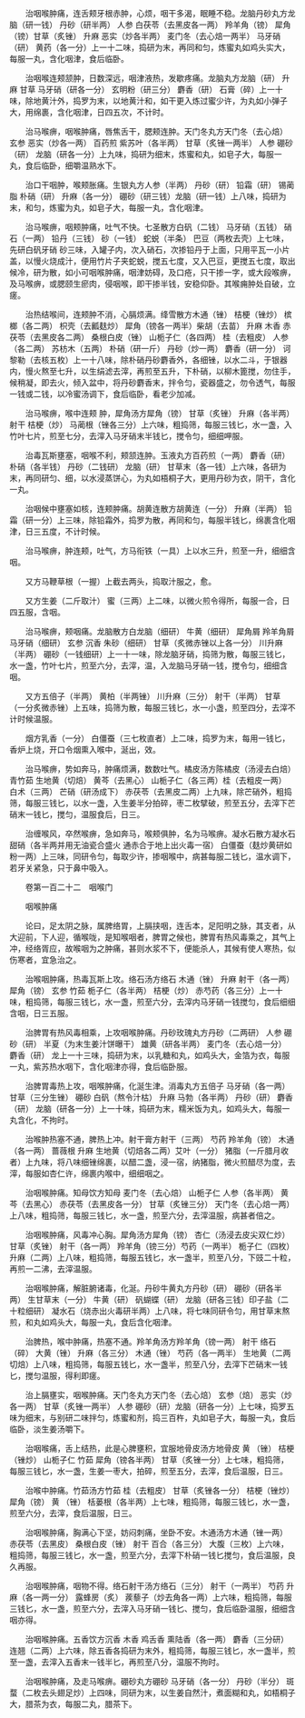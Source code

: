 <!-- { "loadSidebar": true } -->
　　治咽喉肿痛，连舌颊牙根赤肿，心烦，咽干多渴，眠睡不稳。龙脑丹砂丸方龙脑（研一钱） 丹砂（研半两） 人参 白茯苓（去黑皮各一两） 羚羊角（镑） 犀角（镑）甘草（炙锉） 升麻 恶实（炒各半两） 麦门冬（去心焙一两半） 马牙硝（研） 黄药（各一分）上一十二味，捣研为末，再同和匀，炼蜜丸如鸡头实大，每服一丸，含化咽津，食后临卧。

　　治咽喉连颊颔肿，日数深远，咽津液热，发歇疼痛。龙脑丸方龙脑（研） 升麻 甘草 马牙硝（研各一分） 玄明粉（研三分） 麝香（研） 石膏（碎）上一十味，除地黄汁外，捣罗为末，以地黄汁和，如干更入炼过蜜少许，为丸如小弹子大，用绵裹，含化咽津，日四五次，不计时。

　　治马喉痹，咽喉肿痛，唇焦舌干，腮颊连肿。天门冬丸方天门冬（去心焙） 玄参 恶实（炒各一两） 百药煎 紫苏叶（各半两） 甘草（炙锉一两半） 人参 硼砂（研） 龙脑（研各一分）上九味，捣研为细末，炼蜜和丸，如皂子大，每服一丸，食后临卧，细嚼温熟水下。

　　治口干咽肿，喉颊胀痛。生银丸方人参（半两） 丹砂（研） 铅霜（研） 锡蔺脂 朴硝（研） 升麻（各一分） 硼砂（研三钱）龙脑（研一钱）上八味，捣研为末，和匀，炼蜜为丸，如皂子大，每服一丸，含化咽津。

　　治马喉痹，咽颊肿痛，吐气不快。七圣散方白矾（二钱） 马牙硝（五钱） 硝石（一两） 铅丹（三钱） 砂（一钱） 蛇蜕（半条） 巴豆（两枚去壳）上七味，先研白矾牙硝 砂三味，入罐子内，次入硝石，次掺铅丹于上面，只用平瓦一小片盖，以慢火烧成汁，便用竹片子夹蛇蜕，搅五七度，又入巴豆，更搅五七度，取出候冷，研为散，如小可咽喉肿痛，咽津妨碍，及口疮，只干掺一字，或大段喉痹，及马喉痹，或腮颐生瘀肉，侵咽喉，即干掺半钱，安稳仰卧。其喉痈肿处自破，立瘥。

　　治热结喉间，连颊肿不消，心膈烦满。绛雪散方木通（锉） 桔梗（锉炒） 槟榔（各二两） 枳壳（去瓤麸炒） 犀角（镑各一两半）柴胡（去苗） 升麻 木香 赤茯苓（去黑皮各二两） 桑根白皮（锉） 山栀子仁（各四两） 桂（去粗皮） 人参（各二两） 苏枋木（五两） 朴硝（研一斤） 丹砂（炒一两） 麝香（研一分） 诃黎勒（去核五枚）上一十八味，除朴硝丹砂麝香外，各细锉，以水二斗，于银器内，慢火熬至七升，以生绢滤去滓，再煎至五升，下朴硝，以柳木篦搅，勿住手，候稍凝，即去火，倾入盆中，将丹砂麝香末，拌令匀，瓷器盛之，勿令透气，每服一钱或二钱，以冷蜜汤调下，食后临卧，看老少加减。

　　治马喉痹，喉中连颊 肿，犀角汤方犀角（镑） 甘草（炙锉） 升麻（各半两） 射干 桔梗（炒） 马蔺根（锉各三分）上六味，粗捣筛，每服三钱匕，水一盏，入竹叶七片，煎至七分，去滓入马牙硝末半钱匕，搅令匀，细细呷服。

　　治毒瓦斯壅塞，咽喉不利，颊颔连肿。玉液丸方百药煎（一两） 麝香（研） 朴硝（各半钱） 丹砂（二钱研） 龙脑（研） 甘草末（各一钱）上六味，各研为末，再同研匀、细，以水浸蒸饼心，为丸如梧桐子大，更用丹砂为衣，阴干，含化一丸。

　　治咽候中壅塞如核，连颊肿痛。胡黄连散方胡黄连（一分） 升麻（半两） 铅霜（研一分）上三味，除铅霜外，捣罗为散，再同和匀，每服半钱匕，绵裹含化咽津，日三五度，不计时候。

　　治马喉痹，肿连颊，吐气，方马衔铁（一具）上以水三升，煎至一升，细细含咽。

　　又方马鞭草根（一握）上截去两头，捣取汁服之，愈。

　　又方生姜（二斤取汁） 蜜（三两）上二味，以微火煎令得所，每服一合，日四五服，含咽。

　　治马喉痹，颊咽痛。龙脑散方白龙脑（细研） 牛黄（细研） 犀角屑 羚羊角屑 马牙硝（细研） 玄参 沉香 朱砂（细研） 甘草（炙微赤锉以上各一分） 川升麻（半两） 硼砂（一钱细研）上一十一味，除龙脑牙硝，捣筛为散，每服三钱匕，水一盏，竹叶七片，煎至六分，去滓，温，入龙脑马牙硝一钱，搅令匀，细细含咽。

　　又方五倍子（半两） 黄柏（半两锉） 川升麻（三分） 射干（半两） 甘草（一分炙微赤锉）上五味，捣筛为散，每服三钱匕，水一小盏，煎至四分，去滓不计时候温服。

　　烟方乳香（一分） 白僵蚕（三七枚直者）上二味，捣罗为末，每用一钱匕，香炉上烧，开口令烟熏入喉中，涎出，效。

　　治马喉痹，势如奔马，肿痛烦满，数数吐气。橘皮汤方陈橘皮（汤浸去白焙） 青竹茹 生地黄（切焙） 黄芩（去黑心） 山栀子仁（各三两）桂（去粗皮一两） 白术（三两） 芒硝（研汤成下） 赤茯苓（去黑皮二两）上九味，除芒硝外，粗捣筛，每服三钱匕，以水一盏，入生姜半分拍碎，枣二枚擘破，煎至五分，去滓下芒硝末一钱匕，搅匀，温服食后，日三。

　　治缠喉风，卒然喉痹，急如奔马，喉颊俱肿，名为马喉痹。凝水石散方凝水石 甜硝（各半两并用无油瓷合盛火 通赤合于地上出火毒一宿） 白僵蚕（麸炒黄研如粉一两）上三味，同研令匀，每取少许，掺咽喉中，病甚每服二钱匕，温水调下，若牙关紧急，只于鼻中吸入。

　　卷第一百二十二　咽喉门

　　咽喉肿痛

　　论曰，足太阴之脉，属脾络胃，上膈挟咽，连舌本，足阳明之脉，其支者，从大迎前，下人迎，循喉咙，是知喉咽者，脾胃之候也，脾胃有热风毒乘之，其气上冲，经络胥应，故喉咽为之肿痛，甚则水浆不下，便能杀人，其候有使人寒热，似伤寒者，宜急治之。

　　治喉咽肿痛，热毒瓦斯上攻。络石汤方络石 木通（锉） 升麻 射干（各一两） 犀角（镑） 玄参 竹茹 栀子仁（各半两） 桔梗（炒） 赤芍药（各三分）上一十味，粗捣筛，每服三钱匕，水一盏，煎至六分，去滓内马牙硝一钱搅匀，食后细细含咽，日三五服。

　　治脾胃有热风毒相乘，上攻咽喉肿痛。丹砂玫瑰丸方丹砂（二两研） 人参 硼砂（研） 半夏（为末生姜汁饼曝干） 雄黄（研各半两） 麦门冬（去心焙一分） 麝香（研） 龙上一十三味，捣研为末，以乳糖和丸，如鸡头大，金箔为衣，每服一丸，紫苏热水咽下，含化咽津亦得，食后临卧服。

　　治脾胃毒热上攻，咽喉肿痛，化涎生津。消毒丸方五倍子 马牙硝（各一两） 甘草（三分生锉） 硼砂 白矾（熬令汁枯） 升麻 马勃（各半两） 丹砂（研） 麝香（研） 龙脑（研各一分）上一十味，捣研为末，糯米饭为丸，如鸡头大，每服一丸含化，不拘时。

　　治喉肿热塞不通，脾热上冲。射干膏方射干（三两） 芍药 羚羊角（镑） 木通（各一两） 蔷薇根 升麻 生地黄（切焙各二两）艾叶（一分） 猪脂（一斤腊月收者）上九味，将八味细锉绵裹，以醋二盏，浸一宿，纳猪脂，微火煎醋尽为度，去滓，每服如杏仁许，绵裹内喉中，细细咽之。

　　治咽喉肿痛。知母饮方知母 麦门冬（去心焙） 山栀子仁 人参（各半两） 黄芩（去黑心） 赤茯苓（去黑皮各一分） 甘草（炙锉三分） 天门冬（去心焙一两）上八味，粗捣筛，每服三钱匕，水一盏，煎至六分，去滓温服，病甚者倍之。

　　治咽喉肿痛，风毒冲心胸。犀角汤方犀角（镑） 杏仁（汤浸去皮尖双仁炒） 甘草（炙锉） 射干（各一两） 羚羊角（镑三分）芍药（一两半） 栀子仁（四枚） 升麻（二两）上八味，粗捣筛，每服五钱匕，水一盏半，煎至八分，下豉二十粒，再煎一二沸，去滓温服。

　　治咽喉肿痛，解脏腑诸毒，化涎。丹砂牛黄丸方丹砂（研） 硼砂（研各半两） 生甘草末（一分） 牛黄（研） 矾蝴蝶（研） 龙脑（研各三钱）印子盐（二十粒细研） 凝水石（烧赤出火毒研半两）上八味，将七味同研令匀，用甘草末熬煎，和丸如鸡头大，每服一丸，食后含化咽津。

　　治脾热，喉中肿痛，热塞不通。羚羊角汤方羚羊角（镑一两） 射干 络石（碎） 大黄（锉） 升麻（各三分） 木通（锉） 芍药（各一两半） 生地黄（二两切焙）上八味，粗捣筛，每服五钱匕，水一盏半，煎至八分，去滓下芒硝末一钱匕，搅匀温服，得利即瘥。

　　治上膈壅实，咽喉肿痛。天门冬丸方天门冬（去心焙） 玄参（焙） 恶实（炒各一两） 甘草（炙锉一两半） 人参 硼砂（研）龙脑（研各一分）上七味，捣罗五味为细末，与别研二味拌匀，炼蜜和剂，捣三百杵，丸如皂子大，每服一丸，食后临卧，淡生姜汤嚼下。

　　治咽喉痛，舌上结热，此是心脾壅积，宜服地骨皮汤方地骨皮 黄 （锉） 桔梗（锉炒） 山栀子仁 竹茹 犀角（镑各半两） 甘草（炙锉一分）上七味，粗捣筛，每服三钱匕，水一盏，生姜一枣大，拍碎，煎至五分，去滓，食后温服，日三。

　　治喉中肿痛。竹茹汤方竹茹 桂（去粗皮） 甘草（炙锉各一分） 桔梗（锉炒） 犀角（镑） 黄 （锉） 栝蒌根（各半两）上七味，粗捣筛，每服三钱匕，水一盏，煎至六分，去滓，食后温服，日三。

　　治咽喉肿痛，胸满心下坚，妨闷刺痛，坐卧不安。木通汤方木通（锉一两） 赤茯苓（去黑皮） 桑根白皮（锉） 射干 百合（各三分） 大腹（三枚）上六味，粗捣筛，每服三钱匕，水一盏，煎至六分，去滓下朴硝一钱匕搅匀，食后温服，良久再服。

　　治咽喉肿痛，咽物不得。络石射干汤方络石（三分） 射干（一两半） 芍药 升麻（各一两一分） 露蜂房（炙） 蒺藜子（炒去角各一两）上六味，粗捣筛，每服三钱匕，水一盏，煎至六分，去滓入马牙硝一钱匕、搅匀，食后临卧温服，细细含咽亦得。

　　治咽喉肿痛。五香饮方沉香 木香 鸡舌香 熏陆香（各一两） 麝香（三分研） 连翘（二两）上六味，除五香各捣研为末外，粗捣筛，每服三钱匕，水一盏半，煎至一盏，去滓入五香末一钱半匕，再煎至八分，温服不拘时。

　　治咽喉肿痛，及走马喉痹。硼砂丸方硼砂 马牙硝（各一分） 丹砂（半分） 斑蝥（二枚去头翅足炒）上四味，同研为末，以生姜自然汁，煮面糊和丸，如梧桐子大，腊茶为衣，每服二丸，腊茶下。

